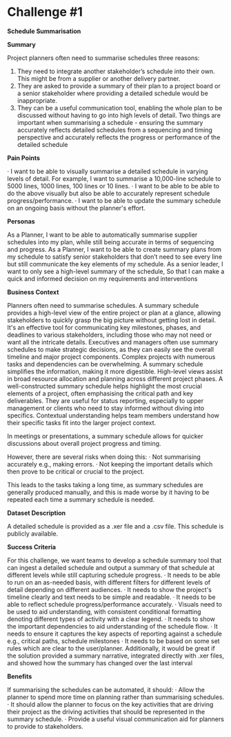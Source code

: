 # Challenge #1

**Schedule Summarisation**

**Summary**

Project planners often need to summarise schedules three reasons:
1) They need to integrate another stakeholder’s schedule into their own. This might be from a
supplier or another delivery partner.
2) They are asked to provide a summary of their plan to a project board or a senior
stakeholder where providing a detailed schedule would be inappropriate.
3) They can be a useful communication tool, enabling the whole plan to be discussed without
having to go into high levels of detail.
Two things are important when summarising a schedule - ensuring the summary accurately
reflects detailed schedules from a sequencing and timing perspective and accurately
reflects the progress or performance of the detailed schedule

**Pain Points​**

· I want to be able to visually summarise a detailed schedule in varying levels of detail. For
example, I want to summarise a 10,000-line schedule to 5000 lines, 1000 lines, 100 lines or 10
lines.
· I want to be able to be able to do the above visually but also be able to accurately represent
schedule progress/performance.
· I want to be able to update the summary schedule on an ongoing basis without the planner's
effort.


**Personas​**

As a Planner, I want to be able to automatically summarise supplier schedules into my plan,
while still being accurate in terms of sequencing and progress.
As a Planner, I want to be able to create summary plans from my schedule to satisfy senior
stakeholders that don’t need to see every line but still communicate the key elements of my
schedule.
As a senior leader, I want to only see a high-level summary of the schedule, So that I can
make a quick and informed decision on my requirements and interventions

**Business Context​**

Planners often need to summarise schedules. A summary schedule provides a high-level view of the
entire project or plan at a glance, allowing stakeholders to quickly grasp the big picture without
getting lost in detail. It's an effective tool for communicating key milestones, phases, and deadlines to
various stakeholders, including those who may not need or want all the intricate details.
Executives and managers often use summary schedules to make strategic decisions, as they can
easily see the overall timeline and major project components. Complex projects with numerous tasks
and dependencies can be overwhelming. A summary schedule simplifies the information, making it
more digestible. High-level views assist in broad resource allocation and planning across different
project phases.
A well-constructed summary schedule helps highlight the most crucial elements of a project, often
emphasising the critical path and key deliverables. They are useful for status reporting, especially to
upper management or clients who need to stay informed without diving into specifics.
Contextual understanding helps team members understand how their specific tasks fit into the larger
project context.

In meetings or presentations, a summary schedule allows for quicker discussions about overall
project progress and timing.

However, there are several risks when doing this:
· Not summarising accurately e.g., making errors.
· Not keeping the important details which then prove to be critical or crucial to the project.

This leads to the tasks taking a long time, as summary schedules are generally produced manually,
and this is made worse by it having to be repeated each time a summary schedule is needed.

**Dataset Description**​

A detailed schedule is provided as a .xer file and a .csv file. This schedule is publicly available.

**Success Criteria​**

For this challenge, we want teams to develop a schedule summary tool that can ingest a
detailed schedule and output a summary of that schedule at different levels while still
capturing schedule progress.
· It needs to be able to run on an as-needed basis, with different filters for different levels of
detail depending on different audiences.
· It needs to show the project's timeline clearly and text needs to be simple and readable.
· It needs to be able to reflect schedule progress/performance accurately.
· Visuals need to be used to aid understanding, with consistent conditional formatting
denoting different types of activity with a clear legend.
· It needs to show the important dependencies to aid understanding of the schedule flow.
· It needs to ensure it captures the key aspects of reporting against a schedule e.g., critical
paths, schedule milestones
· It needs to be based on some set rules which are clear to the user/planner.
Additionally, it would be great if the solution provided a summary narrative, integrated
directly with .xer files, and showed how the summary has changed over the last interval

**Benefits​**

If summarising the schedules can be automated, it should:
· Allow the planner to spend more time on planning rather than summarising schedules.
· It should allow the planner to focus on the key activities that are driving their project as the
driving activities that should be represented in the summary schedule.
· Provide a useful visual communication aid for planners to provide to stakeholders.
